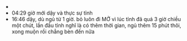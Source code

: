 -
- 04:29 giờ mới dậy và thực sự tỉnh
- 16:46 dậy, dù ngủ từ 1 giờ. bỏ luôn đi MỞ vì lúc tỉnh đã quá 3 giờ chiều một chút, lần đầu tỉnh nghĩ là có thêm thời gian, ngủ thêm 15 phút thôi, xong muộn rồi chẳng bèn đến nữa